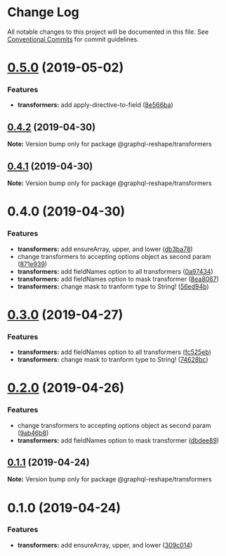 # Change Log

All notable changes to this project will be documented in this file.
See [Conventional Commits](https://conventionalcommits.org) for commit guidelines.

# [0.5.0](https://github.com/zieka/graphql-reshape/tree/master/packages/transformers/compare/@graphql-reshape/transformers@0.4.2...@graphql-reshape/transformers@0.5.0) (2019-05-02)


### Features

* **transformers:** add apply-directive-to-field ([8e566ba](https://github.com/zieka/graphql-reshape/tree/master/packages/transformers/commit/8e566ba))





## [0.4.2](https://github.com/zieka/graphql-reshape/tree/master/packages/transformers/compare/@graphql-reshape/transformers@0.4.1...@graphql-reshape/transformers@0.4.2) (2019-04-30)

**Note:** Version bump only for package @graphql-reshape/transformers





## [0.4.1](https://github.com/zieka/graphql-reshape/packages/transformers/compare/@graphql-reshape/transformers@0.4.0...@graphql-reshape/transformers@0.4.1) (2019-04-30)

**Note:** Version bump only for package @graphql-reshape/transformers





# 0.4.0 (2019-04-30)


### Features

* **transformers:** add ensureArray, upper, and lower ([db3ba78](https://github.com/zieka/graphql-reshape/packages/transformers/commit/db3ba78))
* change transformers to accepting options object as second param ([871e939](https://github.com/zieka/graphql-reshape/packages/transformers/commit/871e939))
* **transformers:** add fieldNames option to all transformers ([0a97434](https://github.com/zieka/graphql-reshape/packages/transformers/commit/0a97434))
* **transformers:** add fieldNames option to mask transformer ([8ea8067](https://github.com/zieka/graphql-reshape/packages/transformers/commit/8ea8067))
* **transformers:** change mask to tranform type to String! ([56ed94b](https://github.com/zieka/graphql-reshape/packages/transformers/commit/56ed94b))





# [0.3.0](https://github.com/zieka/graphql-reshape/compare/@graphql-reshape/transformers@0.2.0...@graphql-reshape/transformers@0.3.0) (2019-04-27)


### Features

* **transformers:** add fieldNames option to all transformers ([fc525eb](https://github.com/zieka/graphql-reshape/commit/fc525eb))
* **transformers:** change mask to tranform type to String! ([74628bc](https://github.com/zieka/graphql-reshape/commit/74628bc))





# [0.2.0](https://github.com/zieka/graphql-reshape/compare/@graphql-reshape/transformers@0.1.1...@graphql-reshape/transformers@0.2.0) (2019-04-26)


### Features

* change transformers to accepting options object as second param ([9ab46b8](https://github.com/zieka/graphql-reshape/commit/9ab46b8))
* **transformers:** add fieldNames option to mask transformer ([dbdee89](https://github.com/zieka/graphql-reshape/commit/dbdee89))





## [0.1.1](https://github.com/zieka/graphql-reshape/compare/@graphql-reshape/transformers@0.1.0...@graphql-reshape/transformers@0.1.1) (2019-04-24)

**Note:** Version bump only for package @graphql-reshape/transformers





# 0.1.0 (2019-04-24)


### Features

* **transformers:** add ensureArray, upper, and lower ([309c014](https://github.com/zieka/graphql-reshape/commit/309c014))
